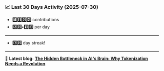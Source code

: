 <!--START_STATS-->
### 📈 Last 30 Days Activity (2025-07-30)  
- **1️⃣5️⃣0️⃣4️⃣** contributions  
- **5️⃣0️⃣•1️⃣3️⃣** per day
---
- **6️⃣0️⃣** day streak!
---
📝 **Latest blog:** [**The Hidden Bottleneck in AI's Brain: Why Tokenization Needs a Revolution**](https://andriak.com/blog/tokenization-revolution)
<!--END_STATS-->
